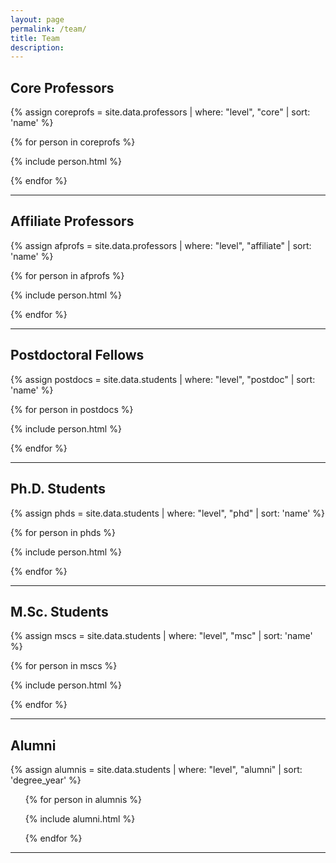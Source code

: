 ```yaml
---
layout: page
permalink: /team/
title: Team
description:
---
```


## Core Professors

{% assign coreprofs = site.data.professors | where: "level", "core" | sort: 'name' %}

<div class="row">

{% for person in coreprofs %}

{% include person.html %}

{% endfor %}

</div>
<hr>

## Affiliate Professors

{% assign afprofs = site.data.professors | where: "level", "affiliate" | sort: 'name' %}

<div class="row">

{% for person in afprofs %}

{% include person.html %}

{% endfor %}

</div>
<hr>

## Postdoctoral Fellows

{% assign postdocs = site.data.students | where: "level", "postdoc" | sort: 'name' %}

<div class="row">

{% for person in postdocs %}

{% include person.html %}

{% endfor %}

</div>
<hr>

## Ph.D. Students

{% assign phds = site.data.students | where: "level", "phd" | sort: 'name' %}

<div class="row">

{% for person in phds %}

{% include person.html %}

{% endfor %}

</div>
<hr>

## M.Sc. Students

{% assign mscs = site.data.students | where: "level", "msc" | sort: 'name' %}

<div class="row">

{% for person in mscs %}

{% include person.html %}

{% endfor %}

</div>
<hr>

## Alumni

{% assign alumnis = site.data.students | where: "level", "alumni" | sort: 'degree_year'  %}

<div class="row">
<ul>

{% for person in alumnis %}

{% include alumni.html %}

{% endfor %}

</ul>
</div>
<hr>
